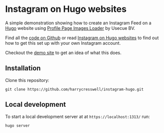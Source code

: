 # Instagram on Hugo websites

A simple demonstration showing how to create an Instagram Feed on a [Hugo](https://gohugo.io/) website using [Profile Page Images Loader](https://profilepageimages.usecue.com/) by Usecue BV. 

Find all the [code on Github](harrycresswell/instagram-hugo) or read [Instagram on Hugo websites](https://harrycresswell.com/writing/instagram-hugo-websites/) to find out how to get this set up with your own Instagram account.

Checkout the [demo site](https://instagram-hugo.netlify.app/) to get an idea of what this does.

## Installation

Clone this repository:

```
git clone https://github.com/harrycresswell/instagram-hugo.git
```

## Local development

To start a local development server at at `https://localhost:1313/` run:

```
hugo server
```

